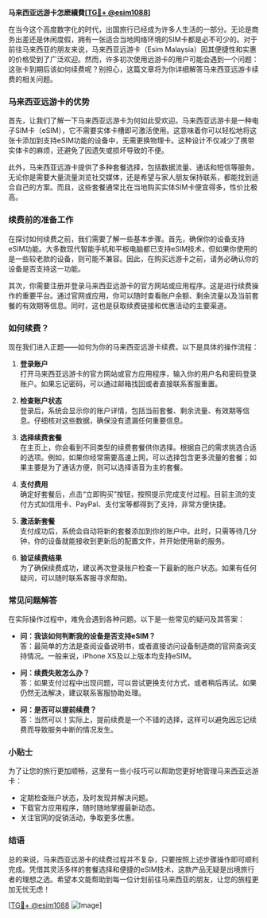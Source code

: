 **马来西亚远游卡怎麽續費[[TG💪+ @esim1088](https://t.me/s/esim1088)]**

在当今这个高度数字化的时代，出国旅行已经成为许多人生活的一部分。无论是商务出差还是休闲度假，拥有一张适合当地网络环境的SIM卡都是必不可少的。对于前往马来西亚的朋友来说，马来西亚远游卡（Esim Malaysia）因其便捷性和实惠的价格受到了广泛欢迎。然而，许多初次使用远游卡的用户可能会遇到一个问题：这张卡到期后该如何续费呢？别担心，这篇文章将为你详细解答马来西亚远游卡续费的相关问题。

### 马来西亚远游卡的优势

首先，让我们了解一下马来西亚远游卡为何如此受欢迎。马来西亚远游卡是一种电子SIM卡（eSIM），它不需要实体卡槽即可激活使用。这意味着你可以轻松地将这张卡添加到支持eSIM功能的设备中，无需更换物理卡。这种设计不仅减少了携带实体卡的麻烦，还避免了因遗失或损坏导致的不便。

此外，马来西亚远游卡提供了多种套餐选择，包括数据流量、通话和短信等服务。无论你是需要大量流量浏览社交媒体，还是希望与家人朋友保持联系，都能找到适合自己的方案。而且，这些套餐通常比在当地购买实体SIM卡便宜得多，性价比极高。

### 续费前的准备工作

在探讨如何续费之前，我们需要了解一些基本步骤。首先，确保你的设备支持eSIM功能。大多数现代智能手机和平板电脑都已支持eSIM技术，但如果你使用的是一些较老款的设备，则可能不兼容。因此，在购买远游卡之前，请务必确认你的设备是否支持这一功能。

其次，你需要注册并登录马来西亚远游卡的官方网站或应用程序。这是进行续费操作的重要平台。通过官网或应用，你可以随时查看账户余额、剩余流量以及当前套餐的有效期等信息。同时，这也是获取续费链接和优惠活动的主要渠道。

### 如何续费？

现在我们进入正题——如何为你的马来西亚远游卡续费。以下是具体的操作流程：

1. **登录账户**  
   打开马来西亚远游卡的官方网站或官方应用程序，输入你的用户名和密码登录账户。如果忘记密码，可以通过邮箱找回或者直接联系客服重置。

2. **检查账户状态**  
   登录后，系统会显示你的账户详情，包括当前套餐、剩余流量、有效期等信息。仔细核对这些数据，确保没有遗漏任何重要信息。

3. **选择续费套餐**  
   在主页上，你会看到不同类型的续费套餐供你选择。根据自己的需求挑选合适的选项。例如，如果你经常需要高速上网，可以选择包含更多流量的套餐；如果主要是为了通话方便，则可以选择语音为主的套餐。

4. **支付费用**  
   确定好套餐后，点击“立即购买”按钮，按照提示完成支付过程。目前主流的支付方式如信用卡、PayPal、支付宝等都得到了支持，非常方便快捷。

5. **激活新套餐**  
   支付成功后，系统会自动将新的套餐添加到你的账户中。此时，只需等待几分钟，你的设备就能接收到更新后的配置文件，并开始使用新的服务。

6. **验证续费结果**  
   为了确保续费成功，建议再次登录账户检查一下最新的账户状态。如果有任何疑问，可以随时联系客服寻求帮助。

### 常见问题解答

在实际操作过程中，难免会遇到各种问题。以下是一些常见的疑问及其答案：

- **问：我该如何判断我的设备是否支持eSIM？**  
  答：最简单的方法是查阅设备说明书，或者直接访问设备制造商的官网查询支持情况。一般来说，iPhone XS及以上版本均支持eSIM。

- **问：续费失败怎么办？**  
  答：如果支付过程中出现问题，可以尝试更换支付方式，或者稍后再试。如果仍然无法解决，建议联系客服协助处理。

- **问：是否可以提前续费？**  
  答：当然可以！实际上，提前续费是一个不错的选择，这样可以避免因忘记续费而导致服务中断的情况发生。

### 小贴士

为了让您的旅行更加顺畅，这里有一些小技巧可以帮助您更好地管理马来西亚远游卡：

- 定期检查账户状态，及时发现并解决问题。
- 下载官方应用程序，随时随地掌握最新动态。
- 关注官网的促销活动，争取更多优惠。

### 结语

总的来说，马来西亚远游卡的续费过程并不复杂，只要按照上述步骤操作即可顺利完成。凭借其灵活多样的套餐选择和便捷的eSIM技术，这款产品无疑是出境旅行者的理想之选。希望本文能帮助到每一位计划前往马来西亚的朋友，让您的旅程更加无忧无虑！

[[TG💪+ @esim1088](https://t.me/s/esim1088) ![Image](https://i.postimg.cc/4NQfJmqS/Snipaste-2025-05-13-00-14-12.png)]
